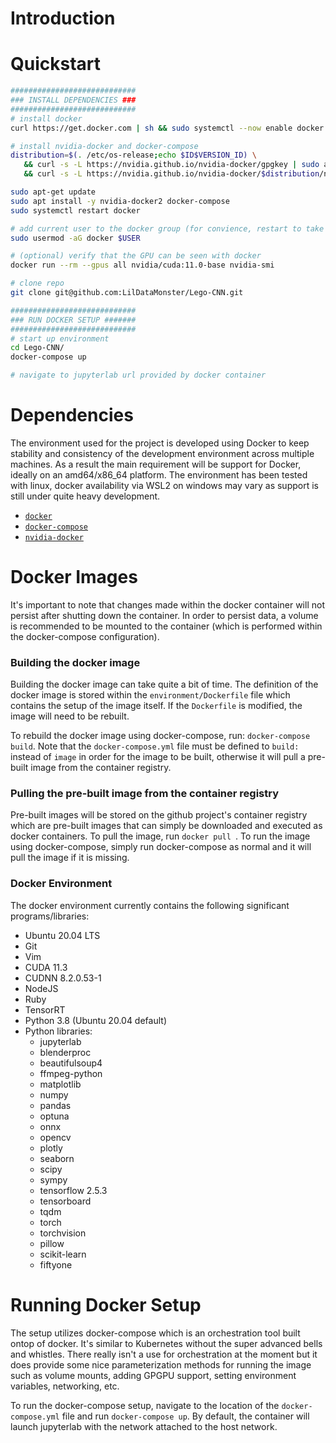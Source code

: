 # Introduction

# Quickstart

```bash
############################
### INSTALL DEPENDENCIES ###
############################
# install docker
curl https://get.docker.com | sh && sudo systemctl --now enable docker

# install nvidia-docker and docker-compose
distribution=$(. /etc/os-release;echo $ID$VERSION_ID) \
   && curl -s -L https://nvidia.github.io/nvidia-docker/gpgkey | sudo apt-key add - \
   && curl -s -L https://nvidia.github.io/nvidia-docker/$distribution/nvidia-docker.list | sudo tee /etc/apt/sources.list.d/nvidia-docker.list

sudo apt-get update
sudo apt install -y nvidia-docker2 docker-compose
sudo systemctl restart docker

# add current user to the docker group (for convience, restart to take effect) this will allow the user to not have to run docker commands with `sudo`
sudo usermod -aG docker $USER

# (optional) verify that the GPU can be seen with docker
docker run --rm --gpus all nvidia/cuda:11.0-base nvidia-smi

# clone repo
git clone git@github.com:LilDataMonster/Lego-CNN.git

############################
### RUN DOCKER SETUP #######
############################
# start up environment
cd Lego-CNN/
docker-compose up

# navigate to jupyterlab url provided by docker container
```

# Dependencies

The environment used for the project is developed using Docker to keep stability and consistency of the development environment across multiple machines. As a result the main requirement will be support for Docker, ideally on an amd64/x86_64 platform. The environment has been tested with linux, docker availability via WSL2 on windows may vary as support is still under quite heavy development.

- [`docker`](https://docs.docker.com/get-docker/)
- [`docker-compose`](https://docs.docker.com/compose/install/)
- [`nvidia-docker`](https://docs.nvidia.com/datacenter/cloud-native/container-toolkit/install-guide.html#)

# Docker Images

It's important to note that changes made within the docker container will not persist after shutting down the container. In order to persist data, a volume is recommended to be mounted to the container (which is performed within the docker-compose configuration).

### Building the docker image

Building the docker image can take quite a bit of time. The definition of the docker image is stored within the `environment/Dockerfile` file which contains the setup of the image itself. If the `Dockerfile` is modified, the image will need to be rebuilt.

To rebuild the docker image using docker-compose, run: `docker-compose build`. Note that the `docker-compose.yml` file must be defined to `build:` instead of `image` in order for the image to be built, otherwise it will pull a pre-built image from the container registry.

### Pulling the pre-built image from the container registry

Pre-built images will be stored on the github project's container registry which are pre-built images that can simply be downloaded and executed as docker containers. To pull the image, run `docker pull `. To run the image using docker-compose, simply run docker-compose as normal and it will pull the image if it is missing. 

### Docker Environment

The docker environment currently contains the following significant programs/libraries:

- Ubuntu 20.04 LTS
- Git
- Vim
- CUDA 11.3
- CUDNN 8.2.0.53-1
- NodeJS
- Ruby
- TensorRT
- Python 3.8 (Ubuntu 20.04 default)
- Python libraries:
  - jupyterlab
  - blenderproc
  - beautifulsoup4
  - ffmpeg-python
  - matplotlib
  - numpy
  - pandas
  - optuna
  - onnx
  - opencv
  - plotly
  - seaborn
  - scipy
  - sympy
  - tensorflow 2.5.3
  - tensorboard
  - tqdm
  - torch
  - torchvision
  - pillow
  - scikit-learn
  - fiftyone

# Running Docker Setup

The setup utilizes docker-compose which is an orchestration tool built ontop of docker. It's similar to Kubernetes without the super advanced bells and whistles. There really isn't a use for orchestration at the moment but it does provide some nice parameterization methods for running the image such as volume mounts, adding GPGPU support, setting environment variables, networking, etc.

To run the docker-compose setup, navigate to the location of the `docker-compose.yml` file and run `docker-compose up`. By default, the container will launch jupyterlab with the network attached to the host network.